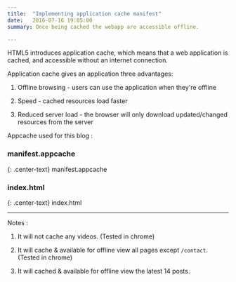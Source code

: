 ```yaml
---
title:  "Implementing application cache manifest"
date:   2016-07-16 19:05:00
summary: Once being cached the webapp are accessible offline.

---
```


HTML5 introduces application cache, which means that a web application is cached, and accessible without an internet connection.

Application cache gives an application three advantages:

1. Offline browsing - users can use the application when they're offline

2. Speed - cached resources load faster

3. Reduced server load - the browser will only download updated/changed resources from the server

Appcache used for this blog :

### manifest.appcache

{: .center-text}
manifest.appcache

<script src="http://gist-it.appspot.com/github/anonymoussc/anonymoussc.github.io/master/manifest.appcache?footer=minimal"></script>

### index.html

{: .center-text}
index.html

<script src="http://gist-it.appspot.com/github/anonymoussc/anonymoussc.github.io/master/_layouts/default.html?slice=1&footer=minimal"></script>

---

Notes :

1. It will not cache any videos. (Tested in chrome)

2. It will cache & available for offline view all pages except `/contact`. (Tested in chrome)

3. It will cached & available for offline view the latest 14 posts.

